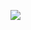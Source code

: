 ![](https://www.plantuml.com/plantuml/proxy?cache=no&src=https://raw.githubusercontent.com/oleksandrblazhko/ai181-solovjova/laboratory-work-2/Laboratory-work-2/UML-Deployment.puml)
